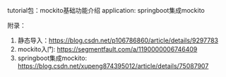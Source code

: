 tutorial包：mockito基础功能介绍
application: springboot集成mockito


附录：
1. 静态导入：https://blog.csdn.net/p106786860/article/details/9297783
2. mockito入门: https://segmentfault.com/a/1190000006746409
3. springboot集成mockito: https://blog.csdn.net/xupeng874395012/article/details/75087907
